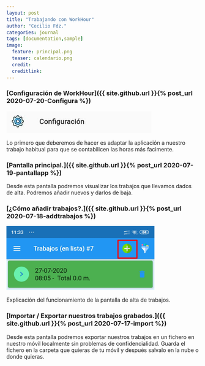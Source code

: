 ```yaml
---
layout: post
title: "Trabajando con WorkHour"
author: "Cecilio Fdz."
categories: journal
tags: [documentation,sample]
image:
  feature: principal.png
  teaser: calendario.png
  credit:
  creditlink:
---
```




### [Configuración de WorkHour]({{ site.github.url }}{% post_url 2020-07-20-Configura %})

![Pantalla de Configuración](/assets/img/configurar.png)

Lo primero que deberemos de hacer es adaptar la aplicación a nuestro trabajo habitual para que se contabilicen las horas más facimente.


### [Pantalla principal.]({{ site.github.url }}{% post_url 2020-07-19-pantallapp %})

Desde esta pantalla podremos visualizar los trabajos que llevamos dados de alta. Podremos añadir nuevos y darlos de baja.

### [¿Cómo añadir trabajos?.]({{ site.github.url }}{% post_url 2020-07-18-addtrabajos %})

![¿Cómo añadir trabajos?.](/assets/img/add.png)

Explicación del funcionamiento de la pantalla de alta de trabajos.

### [Importar / Exportar nuestros trabajos grabados.]({{ site.github.url }}{% post_url 2020-07-17-import %})

Desde esta pantalla podremos exportar nuestros trabajos en un fichero en nuestro móvil localmente sin problemas de confidencialidad.
Guarda el fichero en la carpeta que quieras de tu móvil y después salvalo en la nube o donde quieras.
